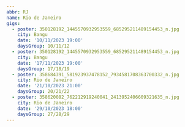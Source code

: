 ```yaml
---
abbr: RJ
name: Rio de Janeiro
gigs:
  - poster: 350128192_1445570932953559_685295211489154453_n.jpg
    city: Bangu
    date: '10/11/2023 19:00'
    daysGroup: 10/11/12
  - poster: 350128192_1445570932953559_685295211489154453_n.jpg
    city: Bangu
    date: '17/11/2023 19:00'
    daysGroup: 17/18/19
  - poster: 358684391_581923937478152_7934581708363700332_n.jpg
    city: Rio de Janeiro
    date: '21/10/2023 21:00'
    daysGroup: 20/21/22
  - poster: 358620082_762212919240041_2413952406609321635_n.jpg
    city: Rio de Janeiro
    date: '29/10/2023 18:00'
    daysGroup: 27/28/29
---
```


